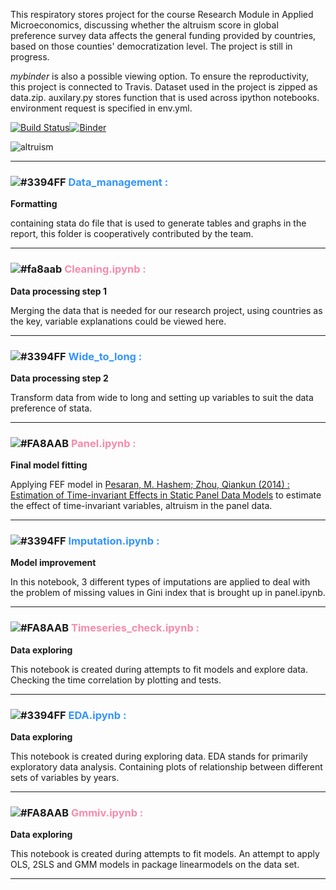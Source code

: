 This respiratory stores project for the course Research Module in Applied Microeconomics, discussing whether the altruism score in global preference survey data affects the general funding provided by countries, based on those counties' democratization level. The project is still in progress. 

_mybinder_ is also a possible viewing option. To ensure the reproductivity, this project is connected to Travis. Dataset used in the project is zipped as data.zip. auxilary.py stores function that is used across ipython notebooks. environment request is specified in env.yml. 

 <!-- it could also be downloaded at [here.](https://drive.google.com/drive/folders/1MG2aVRWMfzrvAibqx-r2NlfRDPcZ9Bc-?usp=sharing)  -->


[![Build Status](https://travis-ci.com/amanda8412383/research-module.svg?branch=main)](https://travis-ci.com/amanda8412383/research-module)[![Binder](https://mybinder.org/badge_logo.svg)](https://mybinder.org/v2/gh/amanda8412383/research-module/HEAD)

![altruism](https://user-images.githubusercontent.com/34471768/102538859-29382f80-40ad-11eb-8d82-8d365f7fdbbb.png)

---
 
### ![#3394FF](http://via.placeholder.com/15/3394FF/000000?text=+) <span style="color:#3394FF">**Data_management :**</span> 
**Formatting**

containing stata do file that is used to generate tables and graphs in the report, this folder is cooperatively contributed by the team.


---


### ![#fa8aab](http://via.placeholder.com/15/FA8AAB/000000?text=+) <span style="color:#FA8AAB">**Cleaning.ipynb :**</span>
**Data processing step 1** 

Merging the data that is needed for our research project, using countries as the key, variable explanations could be viewed here.  

---
 
### ![#3394FF](http://via.placeholder.com/15/3394FF/000000?text=+) <span style="color:#3394FF">**Wide_to_long :**</span> 
**Data processing step 2** 
 
 Transform data from wide to long and setting up variables to suit the data preference of stata.

---

### ![#FA8AAB](http://via.placeholder.com/15/FA8AAB/000000?text=+) <span style="color:#FA8AAB">**Panel.ipynb :**</span> 
**Final model fitting** 

Applying FEF model in [Pesaran, M. Hashem; Zhou, Qiankun (2014) : Estimation of Time-invariant Effects in Static Panel Data Models](https://papers.ssrn.com/sol3/papers.cfm?abstract_id=2493312) to estimate the effect of time-invariant variables, altruism in the panel data.


--- 

### ![#3394FF](http://via.placeholder.com/15/3394FF/000000?text=+) <span style="color:#3394FF">**Imputation.ipynb :**</span> 

**Model improvement** 

In this notebook, 3 different types of imputations are applied to deal with the problem of missing values in Gini index that is brought up in panel.ipynb.

---

### ![#FA8AAB](http://via.placeholder.com/15/FA8AAB/000000?text=+) <span style="color:#FA8AAB">**Timeseries_check.ipynb :**</span> 
**Data exploring**

This notebook is created during attempts to fit models and explore data. Checking the time correlation by plotting and tests.

---

### ![#3394FF](http://via.placeholder.com/15/3394FF/000000?text=+) <span style="color:#3394FF">**EDA.ipynb :**</span> 
**Data exploring**

This notebook is created during exploring data. EDA stands for primarily exploratory data analysis. Containing plots of relationship between different sets of variables by years.

---

### ![#FA8AAB](http://via.placeholder.com/15/FA8AAB/000000?text=+) <span style="color:#FA8AAB">**Gmmiv.ipynb :**</span> 
**Data exploring**

This notebook is created during attempts to fit models. An attempt to apply OLS, 2SLS and GMM models in package linearmodels on the data set.

---
